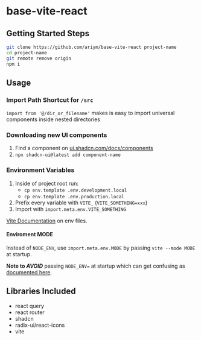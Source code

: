 # base-vite-react

## Getting Started Steps

```bash
git clone https://github.com/ariym/base-vite-react project-name
cd project-name
git remote remove origin
npm i
```

## Usage

### Import Path Shortcut for `/src`

`import from '@/dir_or_filename'` makes is easy to import universal components inside nested directories

### Downloading new UI components

1. Find a component on [ui.shadcn.com/docs/components](https://ui.shadcn.com/docs/components)
1. `npx shadcn-ui@latest add component-name`

### Environment Variables

1. Inside of project root run:
    - ```cp env.template .env.development.local```
    - ```cp env.template .env.production.local```
1. Prefix every variable with ```VITE_``` (```VITE_SOMETHING=xxx```)
1. Import with ```import.meta.env.VITE_SOMETHING```

[Vite Documentation](https://vitejs.dev/guide/env-and-mode.html#env-files) on env files.

#### Enviroment MODE

Instead of ```NODE_ENV```, use ```import.meta.env.MODE``` by passing ```vite --mode MODE``` at startup.

**Note to *AVOID*** passing ```NODE_ENV=``` at startup which can get confusing as [documented here](https://vitejs.dev/guide/env-and-mode#node-env-and-modes).

## Libraries Included

- react query
- react router
- shadcn
- radix-ui/react-icons
- vite
